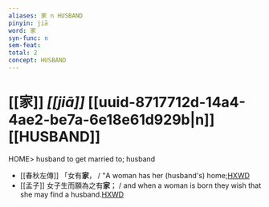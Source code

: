 ```yaml
---
aliases: 家 n HUSBAND
pinyin: jiā
word: 家
syn-func: n
sem-feat: 
total: 2
concept: HUSBAND 
---
```

# [[家]] *[[jiā]]*  [[uuid-8717712d-14a4-4ae2-be7a-6e18e61d929b|n]] [[HUSBAND]]
HOME> husband to get married to; husband
 - [[春秋左傳]] 「女有**家**， / "A woman has her (husband's) home;[HXWD](https://hxwd.org/textview.html?location=KR1e0001_tls_002-272a.6)
 - [[孟子]] 女子生而願為之有**家**； / and when a woman is born they wish that she may find a husband.[HXWD](https://hxwd.org/textview.html?location=KR1h0001_tls_006-12a.4)